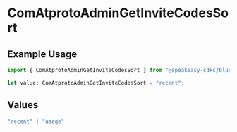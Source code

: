 # ComAtprotoAdminGetInviteCodesSort

## Example Usage

```typescript
import { ComAtprotoAdminGetInviteCodesSort } from "@speakeasy-sdks/bluesky/models/operations";

let value: ComAtprotoAdminGetInviteCodesSort = "recent";
```

## Values

```typescript
"recent" | "usage"
```